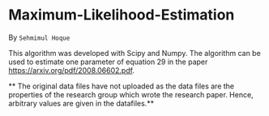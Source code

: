 # Maximum-Likelihood-Estimation
By `Sehmimul Hoque`

This algorithm was developed with Scipy and Numpy. The algorithm can be used to estimate one parameter of equation 29 in the paper https://arxiv.org/pdf/2008.06602.pdf.

** The original data files have not uploaded as the data files are the properties of the research group which wrote the research paper. Hence, arbitrary values are given in the datafiles.**
